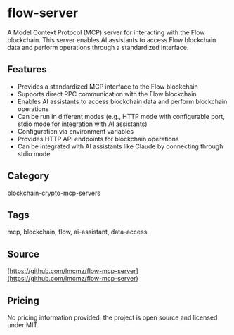 # flow-server

A Model Context Protocol (MCP) server for interacting with the Flow blockchain. This server enables AI assistants to access Flow blockchain data and perform operations through a standardized interface.

## Features
- Provides a standardized MCP interface to the Flow blockchain
- Supports direct RPC communication with the Flow blockchain
- Enables AI assistants to access blockchain data and perform blockchain operations
- Can be run in different modes (e.g., HTTP mode with configurable port, stdio mode for integration with AI assistants)
- Configuration via environment variables
- Provides HTTP API endpoints for blockchain operations
- Can be integrated with AI assistants like Claude by connecting through stdio mode

## Category
blockchain-crypto-mcp-servers

## Tags
mcp, blockchain, flow, ai-assistant, data-access

## Source
[https://github.com/lmcmz/flow-mcp-server](https://github.com/lmcmz/flow-mcp-server)

## Pricing
No pricing information provided; the project is open source and licensed under MIT.